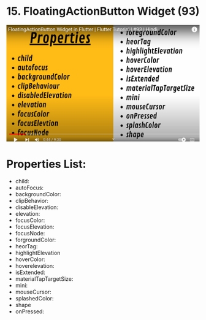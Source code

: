 # 15. FloatingActionButton Widget (93)

![Untitled](15%20FloatingActionButton%20Widget%20(93)%20bfeee4e05a72474fa6e70e64cc19f045/Untitled.png)

# Properties List:

- child:
- autoFocus:
- backgroundColor:
- clipBehavior:
- disableElevation:
- elevation:
- focusColor:
- focusElevation:
- focusNode:
- forgroundColor:
- heorTag:
- highlightElevation
- hoverColor:
- hoverelevation:
- isExtended:
- materialTapTargetSize:
- mini:
- mouseCursor:
- splashedColor:
- shape
- onPressed: